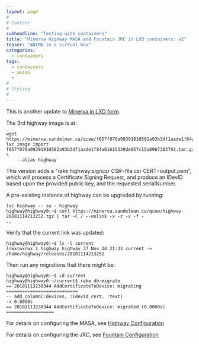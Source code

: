 ```yaml
---
layout: page
#
# Content
#
subheadline: "Testing with containers"
title: "Minerva Highway MASA and Fountain JRC in LXD containers: v2"
teaser: "ANIMA in a virtual box"
categories:
  - containers
tags:
  - containers
  - anima
  -
#
# Styling
#
---
```


This is another update to [Minerva in LXD form](/containers/2018/10/20/minerva-in-lxd-form).

The 3rd highway image is at:

    wget https://minerva.sandelman.ca/qcow/f857f070a99391910582a93b3df1aade1f84a01615339de957c15a8967383792.tar.gz
    lxc image import f857f070a99391910582a93b3df1aade1f84a01615339de957c15a8967383792.tar.gz \
        --alias highway

This version adds a "rake highway:signcsr CSR=file.csr CERT=output.pem",
which will process a Certificate Signing Request, and produce an IDevID
based upon the provided public key, and the requested serialNumber.

A pre-existing instance of highway can be upgraded by running:

    lxc highway -- su - highway
    highway@highway0:~$ curl https://minerva.sandelman.ca/qcow/highway-20181114213252.tgz | tar -C / --unlink -x -z -v -f -
    ..

Verify that the current link was updated:

    highway@highway0:~$ ls -l current
    lrwxrwxrwx 1 highway highway 37 Nov 14 21:33 current -> /home/highway/releases/20181114213252

Then run any migrations that there might be:

    highway@highway0:~$ cd current
    highway@highway0:~/current$ rake db:migrate
    == 20181113230344 AddCertificateToDevice: migrating ===========================
    -- add_column(:devices, :idevid_cert, :text)
    -> 0.0050s
    == 20181113230344 AddCertificateToDevice: migrated (0.0060s) ==================


For details on configuring the MASA, see [Highway Configuration](/highway/configuration)

For details on configuring the JRC, see [Fountain Configuration](/fountain/configuration)






